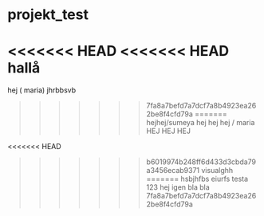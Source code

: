 # projekt_test
<<<<<<< HEAD
<<<<<<< HEAD
hallå
=======
hej ( maria)
jhrbbsvb
>>>>>>> 7fa8a7befd7a7dcf7a8b4923ea262be8f4cfd79a
=======
hejhej/sumeya
hej hej hej / maria
HEJ HEJ HEJ

<<<<<<< HEAD
>>>>>>> b6019974b248ff6d433d3cbda79a3456ecab9371
visualghh
=======
hsbjhfbs
eiurfs
testa
123
hej igen 
bla bla
>>>>>>> 7fa8a7befd7a7dcf7a8b4923ea262be8f4cfd79a

